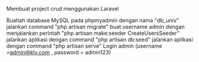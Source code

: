 Membuat project crud menggunakan Laravel 

Buatlah database MySQL pada phpmyadmin dengan nama "db_univ"
jalankan command "php artisan migrate"
buat username admin dengan menjalankan perintah "php artisan make:seeder CreateUsersSeeder"
jalankan aplikasi dengan command "php artisan db:seed"
jalankan aplikasi dengan command "php artisan serve"
Login admin (username =admin@kly.com , password = admin123)
